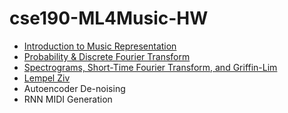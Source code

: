 # cse190-ML4Music-HW

- [Introduction to Music Representation](0/0.html)
- [Probability & Discrete Fourier Transform](1/1.html)
- [Spectrograms, Short-Time Fourier Transform, and Griffin-Lim](2/2.html)
- [Lempel Ziv](3/3.html)
- Autoencoder De-noising
- RNN MIDI Generation
